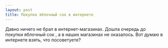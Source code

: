 ```yaml
---
layout: post 
title: Покупка яблочный сок в интернете 
--- 
```

Давно ничего не брал в интернет-магазинах. Дошла очередь до покупки яблочный сок , а в наших магазинах не оказалось. Вот думаю в интернете взять, что посоветуете?